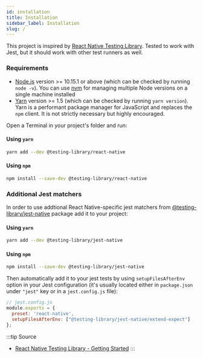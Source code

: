 ```yaml
---
id: installation
title: Installation
sidebar_label: Installation
slug: /
---
```


This project is inspired by [React Native Testing Library](https://callstack.github.io/react-native-testing-library/). Tested to work with Jest, but it should work with other test runners as well.

### Requirements

- [Node.js](https://nodejs.org/en/download/) version >= 10.15.1 or above (which can be checked by running `node -v`). You can use [nvm](https://github.com/nvm-sh/nvm) for managing multiple Node versions on a single machine installed
- [Yarn](https://yarnpkg.com/en/) version >= 1.5 (which can be checked by running `yarn version`). Yarn is a performant package manager for JavaScript and replaces the `npm` client. It is not strictly necessary but highly encouraged.

Open a Terminal in your project's folder and run:

#### Using `yarn`

```sh
yarn add --dev @testing-library/react-native
```

#### Using `npm`

```sh
npm install --save-dev @testing-library/react-native
```

### Additional Jest matchers

In order to use addtional React Native-specific jest matchers from [@testing-library/jest-native](https://github.com/testing-library/jest-native) package add it to your project:

#### Using `yarn`

```sh
yarn add --dev @testing-library/jest-native
```

#### Using `npm`

```sh
npm install --save-dev @testing-library/jest-native
```

Then automatically add it to your jest tests by using `setupFilesAfterEnv` option in your Jest configuration (it's usually located either in `package.json` under `"jest"` key or in a `jest.config.js` file):

```js
// jest.config.js
module.exports = {
  preset: 'react-native',
  setupFilesAfterEnv: ["@testing-library/jest-native/extend-expect"]
};
```

:::tip Source
- [React Native Testing Library - Getting Started](https://callstack.github.io/react-native-testing-library/docs/getting-started)
:::